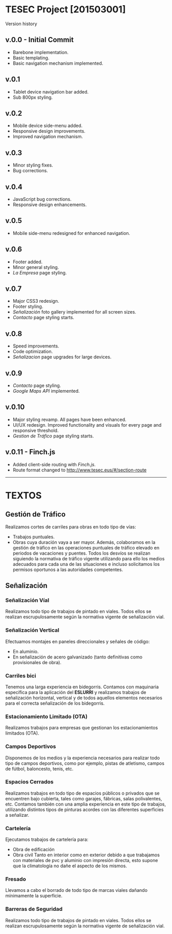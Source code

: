 TESEC Project [201503001]
======
Version history

v.0.0 - Initial Commit
------
* Barebone implementation.
* Basic templating.
* Basic navigation mechanism implemented.

v.0.1
------
* Tablet device navigation bar added.
* Sub 800px styling.

v.0.2
------
* Mobile device side-menu added.
* Responsive design improvements.
* Improved navigation mechanism.

v.0.3
------
* Minor styling fixes.
* Bug corrections.

v.0.4
------
* JavaScript bug corrections.
* Responsive design enhancements.

v.0.5
------
* Mobile side-menu redesigned for enhanced navigation.

v.0.6
------
* Footer added.
* Minor general styling.
* _La Empresa_ page styling.

v.0.7
------
* Major CSS3 redesign.
* Footer styling.
* _Señalización_ foto gallery implemented for all screen sizes.
* _Contacto_ page styling starts.

v.0.8
------
* Speed improvements.
* Code optimization.
* _Señalizacion_ page upgrades for large devices.

v.0.9
------
* _Contacto_ page styling.
* _Google Maps API_ implemented.

v.0.10
------
* Major styling revamp. All pages have been enhanced.
* UI/UX redesign. Improved functionality and visuals for every page and responsive threshold.
* _Gestion de Tráfico_ page styling starts.


v.0.11 - Finch.js
------
* Added client-side routing with *Finch.js*.
* Route format changed to http://www.tesec.eus/#/section-route


--------------------------------------------

TEXTOS
======

Gestión de Tráfico
------
Realizamos cortes de carriles para obras en todo tipo de vías:
* Trabajos puntuales.
* Obras cuya duración vaya a ser mayor.
Además, colaboramos en la gestión de tráfico en las operaciones puntuales de tráfico elevado en periodos de vacaciones y puentes. Todos los desvíos se realizan siguiendo la normativa de tráfico vigente utilizando para ello los medios adecuados para cada una de las situaciones e incluso solicitamos los permisos oportunos a las autoridades competentes.


Señalización
------

### Señalización Víal
Realizamos todo tipo de trabajos de pintado en viales.
Todos ellos se realizan escrupulosamente según la normativa vigente de señalización vial.

### Señalización Vertical
Efectuamos montajes en paneles direccionales y señales de código:
* En aluminio.
* En señalización de acero galvanizado (tanto definitivas como provisionales de obra).

### Carriles bici
Tenemos una larga experiencia en bidegorris. Contamos con maquinaria específica para la aplicación del **ESLURRI** y realizamos trabajos de señalización horizontal, vertical y de todos aquellos elementos necesarios para el correcta señalización de los bidegorris.

### Estacionamiento Limitado (OTA)
Realizamos trabajos para empresas que gestionan los estacionamientos limitados (OTA).

### Campos Deportivos
Disponemos de los medios y la experiencia necesarios para realizar todo tipo de campos deportivos, como por ejemplo, pistas de atletismo, campos de fútbol, baloncesto, tenis, etc.

### Espacios Cerrados
Realizamos trabajos en todo tipo de espacios públicos o privados que se encuentren bajo cubierta, tales como garajes, fábricas, salas polivalentes, etc.
Contamos también con una amplia experiencia en este tipo de trabajos, utilizando distintos tipos de pinturas acordes con las diferentes superficies a señalizar.

### Cartelería
Ejecutamos trabajos de cartelería para:
* Obra de edificación
* Obra civil
Tanto en interior como en exterior debido a que trabajamos con materiales de pvc y aluminio con impresión directa, esto supone que la climatología no dañe el aspecto de los mismos.

### Fresado
Llevamos a cabo el borrado de todo tipo de marcas viales dañando mínimamente la superficie.

### Barreras de Seguridad
Realizamos todo tipo de trabajos de pintado en viales.
Todos ellos se realizan escrupulosamente según la normativa vigente de señalización vial.
